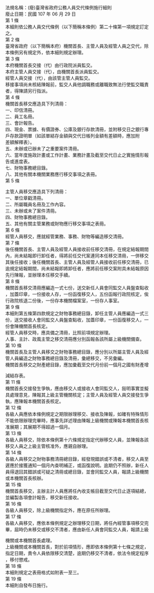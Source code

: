 法規名稱：(廢)臺灣省政府公務人員交代條例施行細則  
廢止日期：民國 107 年 06 月 29 日  
第 1 條  
本細則依公務人員交代條例（以下簡稱本條例）第二十條第一項規定訂定  
之。  
第 2 條  
臺灣省政府（以下簡稱本府）機關首長、主管人員及經管人員之交代，除  
本條例另有規定外，依本細則規定辦理。  
第 3 條  
本府機關首長交接（代）由行政院派員監交。  
本府主管人員交接（代），由機關首長派員監交。  
經管人員交接（代），由該管主管人員監交。  
移接事項尚未核結陳報前，監交人員他調職務或離職致無法行使監交職責  
者，得陳請另行指派。  
第 4 條  
機關首長移交應造具下列清冊：  
一、印信清冊。  
二、員工名冊。  
三、會計報告。  
四、現金、票據、有價證券、公庫及銀行存款清冊，並附移交日之銀行專  
戶存款證明單（如該單結存金額與交代日帳列金額有差額時，應加附  
差額解釋表）。  
五、未辦或已辦未了之重要案件清冊。  
六、當年度施政計畫或工作計畫、業務計畫及截至交代日止之實施情形報  
告或進度表。  
七、財物事務總目錄。  
八、其他有關本機關業務應行移交事項之表冊。  
第 5 條  


主管人員移交應造具下列清冊：  
一、單位章戳清冊。  
二、所屬職員名冊及工作內容。  
三、未辦或未了案件清冊。  
四、財物事務總目錄。  
五、其他有關主管業務或財物應行移交事項之表冊。  
第 6 條  
經管人員移交，應就經管業務、事務、財物等編造移交清冊。  
第 7 條  
後任機關首長、主管人員及經管人員接收前任移交清冊，在規定結報期間  
內，尚未結報即行卸任者，得將前任交代案連同本任移交清冊，一併移交  
其後任接收；後任機關首長、主管人員及經管人員接收前任移交清冊，已  
逾規定結報期間，尚未結報即將卸任者，應將前任移交案附具未結報原因  
先行陳報，並辦理本任移交手續。  
第 8 條  
機關首長移交清冊應編造一式七份，送交新任人員會同監交人員盤查點收  
，加蓋印章，一份接收人存，一份函復移交人，五份函報行政院核定，俟  
行政院核退二份後，一份存本機關檔案室，一份存人事室。  
第 9 條  
本細則第五條第四款規定之財物事務總目錄，卸任主管人員應編造一式三  
份，送交接收人會同監交人員盤查點收，加蓋印章，一份函復移交人，一  
份會陳機關首長核定。  
經管人員移交時，應具備之清冊，比照前項規定辦理。  
人事、主計、政風主管之移交清冊應分別函報各該所屬上級機關備查。  
第 10 條  
機關首長及主管人員移交之財物事務總目錄，應分別以所屬主管人員及經  
管人員編造之財物事務總目錄及清冊，彙總移交，不另彙編。  
機關首長移交之財產總目錄，應加彙截至交代月份前一個月之國有財產增  


減結存表。  
第 11 條  
機關首長交接發生爭執，應由移交人或接收人會同監交人，敍明事實並擬  
具處理意見，陳報其上級主管機關核定；主管人員及經管人員交接發生爭  
執，應陳報本機關首長核定。  
第 12 條  
各級人員應依本條例規定之期限辦理移交、接收及陳報，如確有特殊情形  
不能依限辦理完畢時，應事先詳述理由陳報上級機關或陳報本機關首長核  
准展期；其展期不得超過一個月。  
第 13 條  
各級人員移交，除依本條例第十六條規定指定代辦移交人員，並陳報各該  
移交人員之上級主管核准外，應親自辦理。  
第 14 條  
各級人員移交之財物事務清冊總目錄，經發現錯誤或不清者，移交人員至  
遲應於接獲通知一個月內查明補正，或函復說明。逾期仍不照辦，新任人  
員得退回其錯誤或可疑之清冊或總目錄，並會同監交人員，報請上級機關  
或本機關首長核辦。  
第 15 條  
機關首長移交，主辦主計人員應將任內收支帳目截至交代日止逐項結總，  
並編製各項會計報告，移交新任接收。  
第 16 條  
各級人員移交，除上級機關指定外，應在原任所辦理。  
第 17 條  
各級人員移交，應依本條例規定之辦理移交日期，將任內經管事項移交完  
畢，屆時仍未移交或移交不清者，應由新任人員會同監交人員，報請上級  


機關或本機關首長處理。  
上級機關或本機關首長，對於前項情形，應即依本條例第十七條之規定，  
指定日期，責令人員依限移交清楚，逾期仍移交不清者，依法令規定程序  
，移付懲戒。  
第 18 條  
本細則規定之表冊格式如附表一至三。  
第 19 條  
本細則自發布日施行。  


